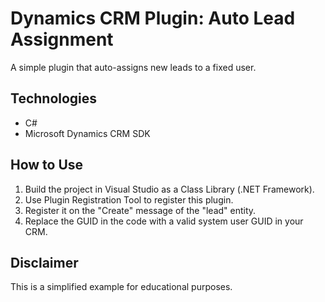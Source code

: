 # Dynamics CRM Plugin: Auto Lead Assignment

A simple plugin that auto-assigns new leads to a fixed user.

## Technologies
- C#
- Microsoft Dynamics CRM SDK

## How to Use
1. Build the project in Visual Studio as a Class Library (.NET Framework).
2. Use Plugin Registration Tool to register this plugin.
3. Register it on the "Create" message of the "lead" entity.
4. Replace the GUID in the code with a valid system user GUID in your CRM.

## Disclaimer
This is a simplified example for educational purposes.
